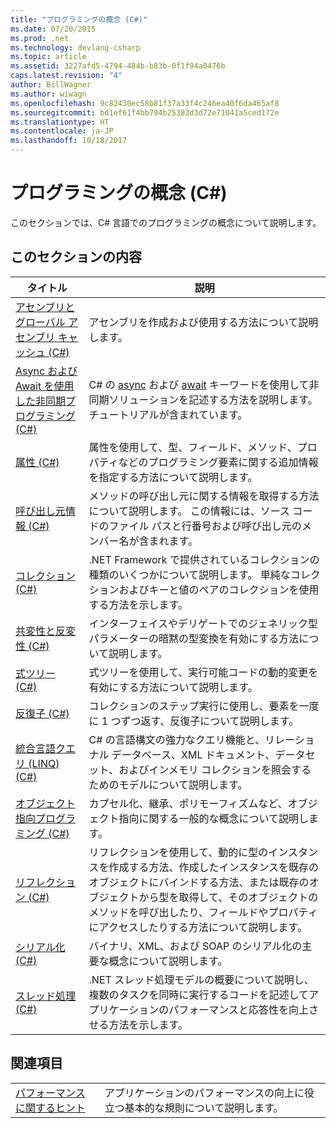 ```yaml
---
title: "プログラミングの概念 (C#)"
ms.date: 07/20/2015
ms.prod: .net
ms.technology: devlang-csharp
ms.topic: article
ms.assetid: 3227afd5-4794-484b-b83b-0f1f94a0476b
caps.latest.revision: "4"
author: BillWagner
ms.author: wiwagn
ms.openlocfilehash: 9c82430ec58b81f37a33f4c246ea40f6da465af8
ms.sourcegitcommit: bd1ef61f4bb794b25383d3d72e71041a5ced172e
ms.translationtype: HT
ms.contentlocale: ja-JP
ms.lasthandoff: 10/18/2017
---
```

# <a name="programming-concepts-c"></a>プログラミングの概念 (C#)
このセクションでは、C# 言語でのプログラミングの概念について説明します。  
  
## <a name="in-this-section"></a>このセクションの内容  
  
|タイトル|説明|  
|-----------|-----------------|  
|[アセンブリとグローバル アセンブリ キャッシュ (C#)](../../../csharp/programming-guide/concepts/assemblies-gac/index.md)|アセンブリを作成および使用する方法について説明します。|  
|[Async および Await を使用した非同期プログラミング (C#)](../../../csharp/programming-guide/concepts/async/index.md)|C# の [async](../../../csharp/language-reference/keywords/async.md) および [await](../../../csharp/language-reference/keywords/await.md) キーワードを使用して非同期ソリューションを記述する方法を説明します。 チュートリアルが含まれています。|  
|[属性 (C#)](../../../csharp/programming-guide/concepts/attributes/index.md)|属性を使用して、型、フィールド、メソッド、プロパティなどのプログラミング要素に関する追加情報を指定する方法について説明します。|  
|[呼び出し元情報 (C#)](../../../csharp/programming-guide/concepts/caller-information.md)|メソッドの呼び出し元に関する情報を取得する方法について説明します。 この情報には、ソース コードのファイル パスと行番号および呼び出し元のメンバー名が含まれます。|  
|[コレクション (C#)](../../../csharp/programming-guide/concepts/collections.md)|.NET Framework で提供されているコレクションの種類のいくつかについて説明します。 単純なコレクションおよびキーと値のペアのコレクションを使用する方法を示します。|  
|[共変性と反変性 (C#)](../../../csharp/programming-guide/concepts/covariance-contravariance/index.md)|インターフェイスやデリゲートでのジェネリック型パラメーターの暗黙の型変換を有効にする方法について説明します。|  
|[式ツリー (C#)](../../../csharp/programming-guide/concepts/expression-trees/index.md)|式ツリーを使用して、実行可能コードの動的変更を有効にする方法について説明します。|  
|[反復子 (C#)](../../../csharp/programming-guide/concepts/iterators.md)|コレクションのステップ実行に使用し、要素を一度に 1 つずつ返す、反復子について説明します。|  
|[統合言語クエリ (LINQ) (C#)](../../../csharp/programming-guide/concepts/linq/index.md)|C# の言語構文の強力なクエリ機能と、リレーショナル データベース、XML ドキュメント、データセット、およびインメモリ コレクションを照会するためのモデルについて説明します。|  
|[オブジェクト指向プログラミング (C#)](../../../csharp/programming-guide/concepts/object-oriented-programming.md)|カプセル化、継承、ポリモーフィズムなど、オブジェクト指向に関する一般的な概念について説明します。|  
|[リフレクション (C#)](../../../csharp/programming-guide/concepts/reflection.md)|リフレクションを使用して、動的に型のインスタンスを作成する方法、作成したインスタンスを既存のオブジェクトにバインドする方法、または既存のオブジェクトから型を取得して、そのオブジェクトのメソッドを呼び出したり、フィールドやプロパティにアクセスしたりする方法について説明します。|  
|[シリアル化 (C#)](../../../csharp/programming-guide/concepts/serialization/index.md)|バイナリ、XML、および SOAP のシリアル化の主要な概念について説明します。|  
|[スレッド処理 (C#)](../../../csharp/programming-guide/concepts/threading/index.md)|.NET スレッド処理モデルの概要について説明し、複数のタスクを同時に実行するコードを記述してアプリケーションのパフォーマンスと応答性を向上させる方法を示します。|  
  
## <a name="related-sections"></a>関連項目  
  
|||  
|---|---|  
|[パフォーマンスに関するヒント](https://msdn.microsoft.com/library/ms173196(VS.110).aspx) | アプリケーションのパフォーマンスの向上に役立つ基本的な規則について説明します。|
